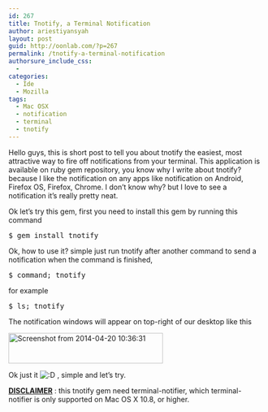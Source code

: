 ```yaml
---
id: 267
title: Tnotify, a Terminal Notification
author: ariestiyansyah
layout: post
guid: http://oonlab.com/?p=267
permalink: /tnotify-a-terminal-notification
authorsure_include_css:
  - 
categories:
  - Ide
  - Mozilla
tags:
  - Mac OSX
  - notification
  - terminal
  - tnotify
---
```

Hello guys, this is short post to tell you about tnotify the easiest, most attractive way to fire off notifications from your terminal. This application is available on ruby gem repository, you know why I write about tnotify? because I like the notification on any apps like notification on Android, Firefox OS, Firefox, Chrome. I don&#8217;t know why? but I love to see a notification it&#8217;s really pretty neat.

Ok let&#8217;s try this gem, first you need to install this gem by running this command

<pre class="lang:bash decode:true">$ gem install tnotify</pre>

Ok, how to use it? simple just run tnotify after another command to send a notification when the command is finished,

<pre class="lang:bash decode:true">$ command; tnotify</pre>

for example

<pre class="lang:bash decode:true">$ ls; tnotify</pre>

The notification windows will appear on top-right of our desktop like this

[<img class="aligncenter size-full wp-image-268" alt="Screenshot from 2014-04-20 10:36:31" src="http://oonlab.com/wp-content/uploads/2014/04/Screenshot-from-2014-04-20-103631.png" width="304" height="60" />][1]

Ok just it <img src="https://oonlab.com/wp-includes/images/smilies/icon_biggrin.gif" alt=":D" class="wp-smiley" /> , simple and let&#8217;s try.

<span style="text-decoration: underline;"><strong>DISCLAIMER</strong></span> : this tnotify gem need terminal-notifier, which terminal-notifier is only supported on Mac OS X 10.8, or higher.

 [1]: http://oonlab.com/wp-content/uploads/2014/04/Screenshot-from-2014-04-20-103631.png